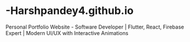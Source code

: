 # -Harshpandey4.github.io
Personal Portfolio Website - Software Developer | Flutter, React, Firebase Expert | Modern UI/UX with Interactive Animations
